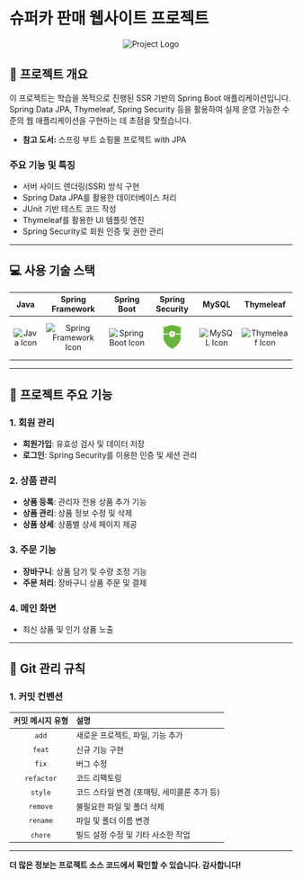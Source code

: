 # 슈퍼카 판매 웹사이트 프로젝트

<p align="center">
  <img src="" alt="Project Logo" style="max-width: 100%; height: auto;">
</p>

## 📖 프로젝트 개요
이 프로젝트는 학습을 목적으로 진행된 SSR 기반의 Spring Boot 애플리케이션입니다.
Spring Data JPA, Thymeleaf, Spring Security 등을 활용하여 실제 운영 가능한 수준의 웹 애플리케이션을 구현하는 데 초점을 맞췄습니다.

- **참고 도서:** 스프링 부트 쇼핑몰 프로젝트 with JPA  

### 주요 기능 및 특징
- 서버 사이드 렌더링(SSR) 방식 구현
- Spring Data JPA를 활용한 데이터베이스 처리
- JUnit 기반 테스트 코드 작성
- Thymeleaf를 활용한 UI 템플릿 엔진
- Spring Security로 회원 인증 및 권한 관리

---

## 💻 사용 기술 스택

|   Java   |   Spring Framework   |   Spring Boot   |   Spring Security   |   MySQL   |   Thymeleaf   |
| :----------------------------------------------------------: | :----------------------------------------------------------: | :----------------------------------------------------------: | :-----------------------------------------------------------------------------------------------: | :----------------------------------------------------------: |  :----------------------------------------------------------: |
| <img src="https://techstack-generator.vercel.app/java-icon.svg" alt="Java Icon" width="65" height="65" /> | <img src="https://www.vectorlogo.zone/logos/springio/springio-icon.svg" alt="Spring Framework Icon" width="50" height="50" /> | <img src="https://t1.daumcdn.net/cfile/tistory/27034D4F58E660F616" alt="Spring Boot Icon" width="65" height="65" /> | <img src="./image/spring_security_logo.png" alt="Spring Security Logo" width="85" /> | <img src="https://techstack-generator.vercel.app/mysql-icon.svg" alt="MySQL Icon" width="65" height="65" /> | <img src="https://www.thymeleaf.org/images/thymeleaf.png" alt="Thymeleaf Icon" width="65" height="65" /> |

---

## 📌 프로젝트 주요 기능

### 1. 회원 관리
- **회원가입**: 유효성 검사 및 데이터 저장
- **로그인**: Spring Security를 이용한 인증 및 세션 관리

### 2. 상품 관리
- **상품 등록**: 관리자 전용 상품 추가 기능
- **상품 관리**: 상품 정보 수정 및 삭제
- **상품 상세**: 상품별 상세 페이지 제공

### 3. 주문 기능
- **장바구니**: 상품 담기 및 수량 조정 기능
- **주문 처리**: 장바구니 상품 주문 및 결제

### 4. 메인 화면
- 최신 상품 및 인기 상품 노출

---

## 📢 Git 관리 규칙

### 1. 커밋 컨벤션

|  커밋 메시지 유형   | 설명                                                  |
| :-----------------: | :--------------------------------------------------- |
| `add`               | 새로운 프로젝트, 파일, 기능 추가                     |
| `feat`              | 신규 기능 구현                                       |
| `fix`               | 버그 수정                                            |
| `refactor`          | 코드 리팩토링                                        |
| `style`             | 코드 스타일 변경 (포매팅, 세미콜론 추가 등)          |
| `remove`            | 불필요한 파일 및 폴더 삭제                           |
| `rename`            | 파일 및 폴더 이름 변경                               |
| `chore`             | 빌드 설정 수정 및 기타 사소한 작업                   |

---

**더 많은 정보는 프로젝트 소스 코드에서 확인할 수 있습니다. 감사합니다!**
